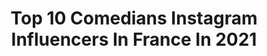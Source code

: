 ---
title: Top 10 Comedians Instagram Influencers In France In 2021
description: >-
  Find top comedians Instagram influencers in France in 2021. Most popular hashtags: #love #humour #standup.
platform: Instagram
hits: 234
text_top: Analyze the top-rated Instagram influencers on inBeat.
text_bottom: Our search engine aggregates 234 Instagram influencers like this in France for you to connect with.
profiles:
  - username: "itz.rayan"
    fullname: >-
      
    bio: >-
      Itz me Ray🔥😉 Français 🇫🇷 English🏴󠁧󠁢󠁥󠁮󠁧󠁿 🗣 1m86😌 Partenariat📥DM #MODEL #COMEDIAN #BEATMAKER Paris✖️Manchester⚡️ 私の世界へようこそ‼️
    location: "France"
    followers: 6311
    engagement: 891
    commentsToLikes: 0.054446
    id: ckap7w6efltu90i78u7s9uwgs
    verified: false
    hashtags: "#stayathome, #curlyhair"
  - username: "nidhal.saadi.officiel"
    fullname: >-
      Nidhal Saadi
    bio: >-
      ▪️www.nidhalsaadi.com ▪️Actor - Comedian - Tv host
    location: "France"
    followers: 2355128
    engagement: 255
    commentsToLikes: 0.012137
    id: ck8t3w7po4pti0j78e0su3vc2
    verified: true
    hashtags: "#samsung, #galaxym51, #nidhal, #dowhatyoucant"
  - username: "sebmellia"
    fullname: >-
      Seb Mellia
    bio: >-
      - Stand up comedian - 🎭🎙🇫🇷
    location: "France"
    followers: 113960
    engagement: 360
    commentsToLikes: 0.013823
    id: ck55ku3fa03lw0i114yokhdf5
    verified: true
    hashtags: "#saintrose, #reunion, #geneve"
  - username: "merouane_guerouabi_"
    fullname: >-
      Merouane Guerouabi
    bio: >-
      Comedian 📩 contact.merouaneguerouabi@gmail.com
    location: "France"
    followers: 2566548
    engagement: 352
    commentsToLikes: 0.051851
    id: ck6ufvwb2zfu30j717gw61xy0
    verified: false
    hashtags: ""
  - username: "sayfou_dn"
    fullname: >-
      Saif Eddinne🇹🇳🇸🇦
    bio: >-
      ⚛Tunisiane 🇹🇳 ⚛ Comedian ⚛compte officiel ⚛ I live Saudia Arabia 🇸🇦
    location: "France"
    followers: 32233
    engagement: 10
    commentsToLikes: 0.012445
    id: ck0w10nrzgz230i19bygz6vni
    verified: false
    hashtags: "#onemillionperfume"
  - username: "doneljacksman"
    fullname: >-
      doneljacksman
    bio: >-
      Stand-up comedian/actor & writer 📺 TV host : « Surprise sur prise » @france2 @francetelevisions En tournée ici : 👇🏿👇🏿👇🏿
    location: "France"
    followers: 83867
    engagement: 342
    commentsToLikes: 0.035551
    id: ck14lei5cua280i19qf3v1eh6
    verified: true
    hashtags: "#arretezca, #surprisesurprise, #francetelevisions, #deconfinement"
  - username: "randyguine"
    fullname: >-
      Randy Guine
    bio: >-
      🤴🏾 African Prince 🏆 Golden Artist Award : Best Comedian 2.0 🗣 @moufff_store 🇫🇷 🇨🇲 🇬🇧 🇨🇭
    location: "France"
    followers: 67722
    engagement: 1014
    commentsToLikes: 0.031949
    id: ck6ufsjswyw3t0j71v49x6lwo
    verified: false
    hashtags: "#humour, #cameroun, #accent, #congo"
  - username: "hodgetwins"
    fullname: >-
      The HodgeTwins
    bio: >-
      Comedians & Outspoken 📣 Conservatives 🇺🇸🇺🇸🇺🇸🇺🇸🇺🇸
    location: "France"
    followers: 2135357
    engagement: 278
    commentsToLikes: 0.049818
    id: ck139u5jdn4nm0i191quymlqd
    verified: false
    hashtags: "#trump, #rightwing, #republicans, #conservative"
  - username: "stephanesacre"
    fullname: >-
      L’EXCÈS
    bio: >-
      EXCÈS, Comedian from 🇨🇮 live in Paris 🇫🇷/Chroniqueur @couleurstropicales/ Acteur @lesmysteresdelamour sur @tmclachaine / Podcasteur : L’EXCÈS PODCAST
    location: "France"
    followers: 162429
    engagement: 462
    commentsToLikes: 0.031768
    id: ck5q7z1x63p130i11g34z230y
    verified: false
    hashtags: "#halloween2020, #grimhilde, #olivierngoma, #exceschallenge"
  - username: "cedricdoumbe"
    fullname: >-
      The Best🥇
    bio: >-
      📍| France 🇫🇷 Cameroon 🇨🇲 🥊| 9 Times World Champion🏆 🥊| Athlete 🎥comedian 📧| contact : WorkWithCedricDoumbe@gmail.com 🥦| -30% @seazonfr :CEDRICDOUMBE30
    location: "France"
    followers: 200164
    engagement: 325
    commentsToLikes: 0.012204
    id: ck6tqcy8sqqfd0j712b70xkpc
    verified: true
    hashtags: "#boxing, #doumbe, #thebest, #skinnyass"
---
